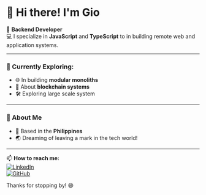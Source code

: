 # 👋 Hi there! I'm **Gio**

🌟 **Backend Developer**  
💻 I specialize in **JavaScript** and **TypeScript** to in building remote web and application systems.  

---

### 🚀 Currently Exploring:
- 🌐 In building **modular monoliths**
- 🔐 About **blockchain systems**
- 🛠️ Exploring large scale system

---

### 🌴 About Me
- 📍 Based in the **Philippines**
- 🌏 Dreaming of leaving a mark in the tech world!

---

📫 **How to reach me:**  
[![LinkedIn](https://img.shields.io/badge/LinkedIn-blue?style=flat&logo=linkedin)](https://www.linkedin.com/in/kenneth-belardo-5b9627313)  
[![GitHub](https://img.shields.io/badge/GitHub-black?style=flat&logo=github)](https://github.com/kntgio-z)  

Thanks for stopping by! 😄
